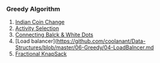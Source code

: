 ### Greedy Algorithm

1. [Indian Coin Change](https://github.com/coolanant/Data-Structures/blob/master/06-Greedy/01-Indian%20Coin%20Change.md)
2. [Activity Selection](https://github.com/coolanant/Data-Structures/blob/master/06-Greedy/02-ActivitySelection.md)
3. [Connecting Balck & White Dots](https://github.com/coolanant/Data-Structures/blob/master/06-Greedy/03-ConnectingWires.md)
4. [Load balancer](https://github.com/coolanant/Data-Structures/blob/master/06-Greedy/04-LoadBalncer.md
5. [Fractional KnapSack](https://github.com/coolanant/Data_Structures_Crash_Course/blob/master/06-Greedy/05-Fractional%20KnapSack.md)

